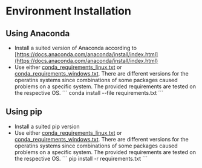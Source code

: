 # Environment Installation

## Using Anaconda
- Install a suited version of Anaconda according to [https://docs.anaconda.com/anaconda/install/index.html](https://docs.anaconda.com/anaconda/install/index.html)
- Use either [conda_requirements_linux.txt](conda_requirements_linux.txt) or [conda_requirements_windows.txt](conda_requirements_windows.txt). There are different versions for the operatins systems
since combinations of some packages caused problems on a specific system. The provided requirements are tested on the respective OS.
´´´
conda install --file requirements.txt
´´´

## Using pip
- Install a suited pip version
- Use either [conda_requirements_linux.txt](conda_requirements_linux.txt) or [conda_requirements_windows.txt](conda_requirements_windows.txt). There are different versions for the operatins systems
since combinations of some packages caused problems on a specific system. The provided requirements are tested on the respective OS.
´´´
pip install -r requirements.txt
´´´